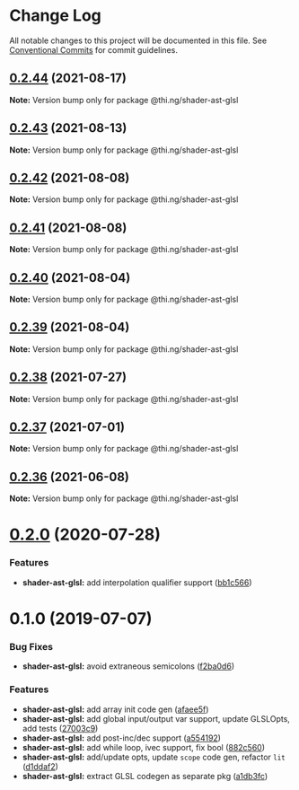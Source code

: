 # Change Log

All notable changes to this project will be documented in this file.
See [Conventional Commits](https://conventionalcommits.org) for commit guidelines.

## [0.2.44](https://github.com/thi-ng/umbrella/compare/@thi.ng/shader-ast-glsl@0.2.43...@thi.ng/shader-ast-glsl@0.2.44) (2021-08-17)

**Note:** Version bump only for package @thi.ng/shader-ast-glsl





## [0.2.43](https://github.com/thi-ng/umbrella/compare/@thi.ng/shader-ast-glsl@0.2.42...@thi.ng/shader-ast-glsl@0.2.43) (2021-08-13)

**Note:** Version bump only for package @thi.ng/shader-ast-glsl





## [0.2.42](https://github.com/thi-ng/umbrella/compare/@thi.ng/shader-ast-glsl@0.2.41...@thi.ng/shader-ast-glsl@0.2.42) (2021-08-08)

**Note:** Version bump only for package @thi.ng/shader-ast-glsl





## [0.2.41](https://github.com/thi-ng/umbrella/compare/@thi.ng/shader-ast-glsl@0.2.40...@thi.ng/shader-ast-glsl@0.2.41) (2021-08-08)

**Note:** Version bump only for package @thi.ng/shader-ast-glsl





## [0.2.40](https://github.com/thi-ng/umbrella/compare/@thi.ng/shader-ast-glsl@0.2.39...@thi.ng/shader-ast-glsl@0.2.40) (2021-08-04)

**Note:** Version bump only for package @thi.ng/shader-ast-glsl





## [0.2.39](https://github.com/thi-ng/umbrella/compare/@thi.ng/shader-ast-glsl@0.2.38...@thi.ng/shader-ast-glsl@0.2.39) (2021-08-04)

**Note:** Version bump only for package @thi.ng/shader-ast-glsl





## [0.2.38](https://github.com/thi-ng/umbrella/compare/@thi.ng/shader-ast-glsl@0.2.37...@thi.ng/shader-ast-glsl@0.2.38) (2021-07-27)

**Note:** Version bump only for package @thi.ng/shader-ast-glsl





## [0.2.37](https://github.com/thi-ng/umbrella/compare/@thi.ng/shader-ast-glsl@0.2.36...@thi.ng/shader-ast-glsl@0.2.37) (2021-07-01)

**Note:** Version bump only for package @thi.ng/shader-ast-glsl





## [0.2.36](https://github.com/thi-ng/umbrella/compare/@thi.ng/shader-ast-glsl@0.2.35...@thi.ng/shader-ast-glsl@0.2.36) (2021-06-08)

**Note:** Version bump only for package @thi.ng/shader-ast-glsl





# [0.2.0](https://github.com/thi-ng/umbrella/compare/@thi.ng/shader-ast-glsl@0.1.39...@thi.ng/shader-ast-glsl@0.2.0) (2020-07-28)


### Features

* **shader-ast-glsl:** add interpolation qualifier support ([bb1c566](https://github.com/thi-ng/umbrella/commit/bb1c56621701bd66cc56062cd258a63c64c029d2))





# 0.1.0 (2019-07-07)

### Bug Fixes

* **shader-ast-glsl:** avoid extraneous semicolons ([f2ba0d6](https://github.com/thi-ng/umbrella/commit/f2ba0d6))

### Features

* **shader-ast-glsl:** add array init code gen ([afaee5f](https://github.com/thi-ng/umbrella/commit/afaee5f))
* **shader-ast-glsl:** add global input/output var support, update GLSLOpts, add tests ([27003c9](https://github.com/thi-ng/umbrella/commit/27003c9))
* **shader-ast-glsl:** add post-inc/dec support ([a554192](https://github.com/thi-ng/umbrella/commit/a554192))
* **shader-ast-glsl:** add while loop, ivec support, fix bool ([882c560](https://github.com/thi-ng/umbrella/commit/882c560))
* **shader-ast-glsl:** add/update opts, update `scope` code gen, refactor `lit` ([d1ddaf2](https://github.com/thi-ng/umbrella/commit/d1ddaf2))
* **shader-ast-glsl:** extract GLSL codegen as separate pkg ([a1db3fc](https://github.com/thi-ng/umbrella/commit/a1db3fc))
